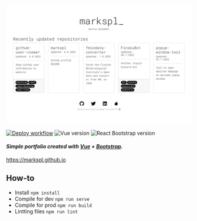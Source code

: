 ![Image](images/screenshot.png)

[![Deploy workflow](https://github.com/markspl/markspl.github.io/actions/workflows/deploy.yml/badge.svg)](https://github.com/markspl/markspl.github.io/actions/workflows/deploy.yml) 
![Vue version](https://img.shields.io/github/package-json/dependency-version/markspl/markspl.github.io/vue?logo=vue)
![React Bootstrap version](https://img.shields.io/github/package-json/dependency-version/markspl/markspl.github.io/bootstrap?logo=bootstrap) 


#### *Simple portfolio created with [Vue](https://vuejs.org/) + [Bootstrap](https://getbootstrap.com/).*

https://markspl.github.io

## How-to
- Install `npm install`
- Compile for dev `npm run serve`
- Compile for prod `npm run build`
- Lintting files `npm run lint`
